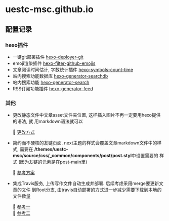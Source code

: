 # uestc-msc.github.io

## 配置记录

### hexo插件

- 一键git部署插件 [hexo-deployer-git](https://github.com/hexojs/hexo-deployer-git)
- emoji渲染插件 [hexo-filter-github-emojis](https://www.npmjs.com/package/hexo-filter-github-emojis)
- 文章阅读时间估计, 字数统计插件 [hexo-symbols-count-time](https://github.com/theme-next/hexo-symbols-count-time)
- 站内搜索功能数据库 [hexo-generator-searchdb](https://github.com/theme-next/hexo-generator-searchdb)
- 站内搜索功能 [hexo-generator-search](https://github.com/wzpan/hexo-generator-search)
- RSS订阅功能插件 [hexo-generator-feed](https://github.com/hexojs/hexo-generator-feed)

### 其他

- 更改静态文件中文章asset文件夹位置, 这样插入图片不再一定要用hexo提供的语法, 就
  用markdown语法就可以

  🔗 [更改方式](https://leojhonsong.github.io/About-My-Custom-Settings-of-My-Next-Theme-Blog-and-Problem-Killing/#Improved-the-arrangement-of-images-in-asset-folder)

- 简约而不硬核的友链页面. next主题的样式会覆盖文章markdown文件中的样式, 需要在
  **/themes/uestc-msc/source/css/_common/components/post/post.styl**中设置需要的
  样式 (因为友链的元素是在post-main里)

  🔗 [参考方案](https://blog.asucreyau.xyz/2018/12/29/hexo-next-customize-link-page)

- 集成Travis服务, 上传写作文件自动生成并部署. 后续考虑采用merge要更新文章的文件
  到Root分支, 由travis自动部署的方式进一步减少需要下载到本地的文件数量

  🔗 [参考一](https://blessing.studio/deploy-hexo-blog-automatically-with-travis-ci/)  
  🔗 [参考二](https://www.jianshu.com/p/630d75e4697e)
